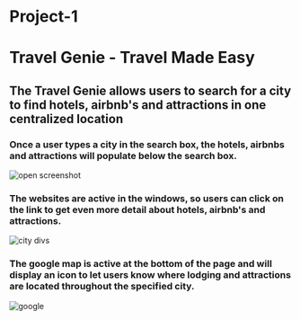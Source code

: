 # Project-1


# Travel Genie - Travel Made Easy

## The Travel Genie allows users to search for a city to find hotels, airbnb's and attractions in one centralized location



### Once a user types a city in the search box, the hotels, airbnbs and attractions will populate below the search box.


![open screenshot](https://user-images.githubusercontent.com/59548398/89952791-18514c00-dbeb-11ea-830c-d4b2e34d7340.PNG)


### The websites are active in the windows, so users can click on the link to get even more detail about hotels, airbnb's and attractions.  


![city divs](https://user-images.githubusercontent.com/59548398/89952841-3028d000-dbeb-11ea-8fb0-bdf7ebd380a6.PNG)


### The google map is active at the bottom of the page and will display an icon to let users know where lodging and attractions are located throughout the specified city.

![google](https://user-images.githubusercontent.com/59548398/89952861-39b23800-dbeb-11ea-8267-d6fce899e9c5.PNG)
